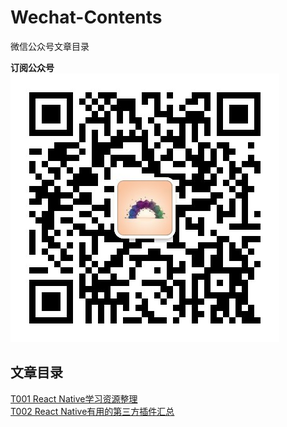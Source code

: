 # Wechat-Contents
微信公众号文章目录   

**订阅公众号**   
![qrcode](https://github.com/shuchun/Wechat-Contents/blob/master/docs/img/qrcode_life.jpg)

## 文章目录  
[T001 React Native学习资源整理](https://mp.weixin.qq.com/s?__biz=MzU1ODA0MDQ5Mg==&mid=2247483652&idx=1&sn=0c8b40065736e9d8c847befa239e7a86&chksm=fc2dd5c7cb5a5cd155c0841d1aabf2c03a5ddfa7ac408c47a0e2f4bfdc362ac1e552004c005b&scene=27#wechat_redirect)        
[T002 React Native有用的第三方插件汇总](https://mp.weixin.qq.com/s?__biz=MzU1ODA0MDQ5Mg==&mid=2247483674&idx=1&sn=ddcc6b2ef01e2f273f81636ac3aa6faf&chksm=fc2dd5d9cb5a5ccf47ae3fda6c81e204d65f28973b8ba5b9e7cb57fea4f951f15f3173332847#rd)
